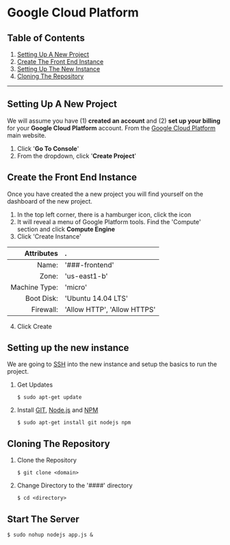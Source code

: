 # Google Cloud Platform  


## Table of Contents
1. [Setting Up A New Project](#setting-up-a-new-project)
1. [Create The Front End Instance](#create-the-front-end-instance)
1. [Setting Up The New Instance](#setting-up-the-new-instance)
1. [Cloning The Repository](#cloning-the-repository)
---





## Setting Up A New Project  
We will assume you have (1) **created an account** and (2) **set up your billing** for your **Google Cloud Platform** account. From the [Google Cloud Platform](https://cloud.google.com/) main website.  

1. Click '**Go To Console**'  
2. From the dropdown, click '**Create Project**'  





## Create the Front End Instance
Once you have created the a new project you will find yourself on the dashboard of the new project.  

1. In the top left corner, there is a hamburger icon, click the icon
2. It will reveal a menu of Google Platform tools. Find the 'Compute' section and click **Compute Engine**
3. Click 'Create Instance'

| Attributes   | .   |
| -------------: |:-------------|
| Name:      | '###-frontend' |
| Zone:      | 'us-east1-b'      |
| Machine Type: | 'micro'      |
| Boot Disk: | 'Ubuntu 14.04 LTS'      |
| Firewall: | 'Allow HTTP', 'Allow HTTPS'      |

4. Click Create





## Setting up the new instance
We are going to [SSH](https://en.wikipedia.org/wiki/Secure_Shell) into the new instance and setup the basics to run the project.

1. Get Updates  
	```
	$ sudo apt-get update  
	```

2. Install [GIT](https://git-scm.com/book/en/v2/Getting-Started-Installing-Git), [Node.js](https://nodejs.org/en/download/package-manager/) and [NPM](http://blog.npmjs.org/post/85484771375/how-to-install-npm)  
	```
	$ sudo apt-get install git nodejs npm
	```





## Cloning The Repository

1. Clone the Repository
	```  
	$ git clone <domain>
	```  

2. Change Directory to the '####' directory
	```
	$ cd <directory>
	```  


## Start The Server
```
$ sudo nohup nodejs app.js &
```
